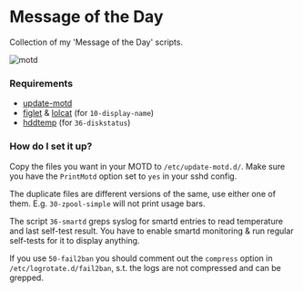 # Message of the Day

Collection of my 'Message of the Day' scripts.

![motd](motd.png)


### Requirements

  * [update-motd](https://launchpad.net/update-motd)
  * [figlet](http://www.figlet.org/) & [lolcat](https://github.com/busyloop/lolcat) (for `10-display-name`)
  * [hddtemp](https://savannah.nongnu.org/projects/hddtemp/) (for `36-diskstatus`)


### How do I set it up?

Copy the files you want in your MOTD to `/etc/update-motd.d/`. Make sure you have the `PrintMotd`
option set to `yes` in your sshd config.

The duplicate files are different versions of the same, use either one of them. E.g. `30-zpool-simple`
will not print usage bars.

The script `36-smartd` greps syslog for smartd entries to read temperature and last self-test result.
You have to enable smartd monitoring & run regular self-tests for it to display anything.

If you use `50-fail2ban` you should comment out the `compress` option in `/etc/logrotate.d/fail2ban`,
s.t. the logs are not compressed and can be grepped.
